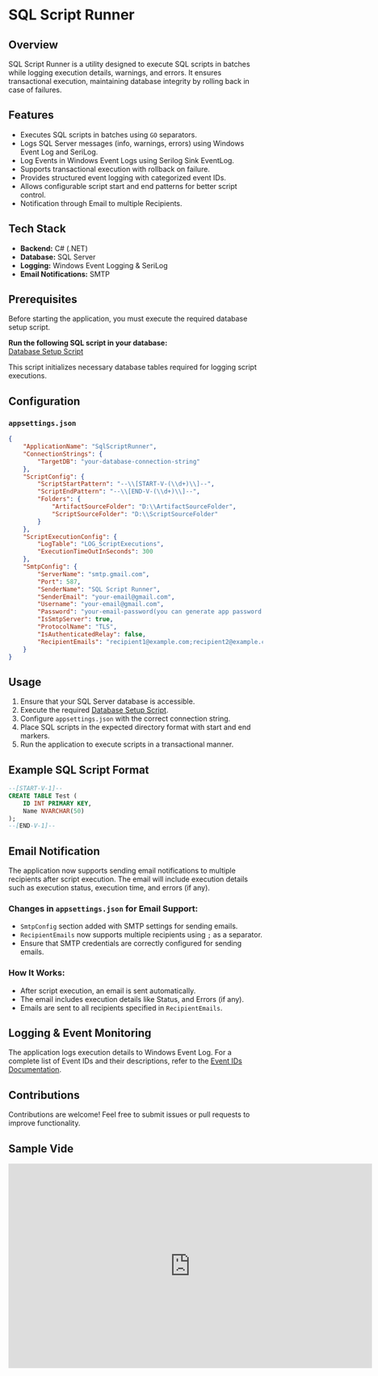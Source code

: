 # SQL Script Runner

## Overview
SQL Script Runner is a utility designed to execute SQL scripts in batches while logging execution details, warnings, and errors. It ensures transactional execution, maintaining database integrity by rolling back in case of failures.

## Features
- Executes SQL scripts in batches using `GO` separators.
- Logs SQL Server messages (info, warnings, errors) using Windows Event Log and SeriLog.
- Log Events in Windows Event Logs using Serilog Sink EventLog.
- Supports transactional execution with rollback on failure.
- Provides structured event logging with categorized event IDs.
- Allows configurable script start and end patterns for better script control.
- Notification through Email to multiple Recipients.

## Tech Stack
- **Backend:** C# (.NET)
- **Database:** SQL Server
- **Logging:** Windows Event Logging & SeriLog
- **Email Notifications:** SMTP

## Prerequisites
Before starting the application, you must execute the required database setup script.  

 **Run the following SQL script in your database:**  
 [Database Setup Script](Scripts/00_CreateLogTable.sql)  

This script initializes necessary database tables required for logging script executions.


## Configuration
### `appsettings.json`
```json
{
    "ApplicationName": "SqlScriptRunner",
    "ConnectionStrings": {
        "TargetDB": "your-database-connection-string"
    },
    "ScriptConfig": {
        "ScriptStartPattern": "--\\[START-V-(\\d+)\\]--",
        "ScriptEndPattern": "--\\[END-V-(\\d+)\\]--",
        "Folders": {
            "ArtifactSourceFolder": "D:\\ArtifactSourceFolder",
            "ScriptSourceFolder": "D:\\ScriptSourceFolder"
        }
    },
    "ScriptExecutionConfig": {
        "LogTable": "LOG_ScriptExecutions",
        "ExecutionTimeOutInSeconds": 300
    },
    "SmtpConfig": {
        "ServerName": "smtp.gmail.com",
        "Port": 587,
        "SenderName": "SQL Script Runner",
        "SenderEmail": "your-email@gmail.com",
        "Username": "your-email@gmail.com",
        "Password": "your-email-password(you can generate app password in gmail)",
        "IsSmtpServer": true,
        "ProtocolName": "TLS",
        "IsAuthenticatedRelay": false,
        "RecipientEmails": "recipient1@example.com;recipient2@example.com"
    }
}

```

## Usage
1. Ensure that your SQL Server database is accessible.
2. Execute the required [Database Setup Script](Scripts/00_CreateLogTable.sql).  
3. Configure `appsettings.json` with the correct connection string.
4. Place SQL scripts in the expected directory format with start and end markers.
5. Run the application to execute scripts in a transactional manner.

## Example SQL Script Format
```sql
--[START-V-1]--
CREATE TABLE Test (
    ID INT PRIMARY KEY,
    Name NVARCHAR(50)
);
--[END-V-1]--
```

## Email Notification 
The application now supports sending email notifications to multiple recipients after script execution. The email will include execution details such as execution status, execution time, and errors (if any).

### Changes in `appsettings.json` for Email Support:
- `SmtpConfig` section added with SMTP settings for sending emails.
- `RecipientEmails` now supports multiple recipients using `;` as a separator.
- Ensure that SMTP credentials are correctly configured for sending emails.

### How It Works:
- After script execution, an email is sent automatically.
- The email includes execution details like Status, and Errors (if any).
- Emails are sent to all recipients specified in `RecipientEmails`.

## Logging & Event Monitoring
The application logs execution details to Windows Event Log.
For a complete list of Event IDs and their descriptions, refer to the [Event IDs Documentation](_Docs/EVENT_IDS.md).

## Contributions
Contributions are welcome! Feel free to submit issues or pull requests to improve functionality.


## Sample Vide

<iframe id="ytplayer" type="text/html" width="720" height="405"
src="https://www.youtube.com/embed/M7lc1UVf-VE"
frameborder="0" allowfullscreen>

